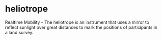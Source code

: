 # heliotrope
Realtime Mobility - The heliotrope is an instrument that uses a mirror to reflect sunlight over great distances to mark the positions of participants in a land survey.
